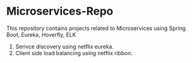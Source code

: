 # Microservices-Repo
This repository contains projects related to Microservices using Spring Boot, Eureka, Hoverfly, ELK

1. Serivce discovery using netflix eureka.
2. Client side load balancing using netflix ribbon.
